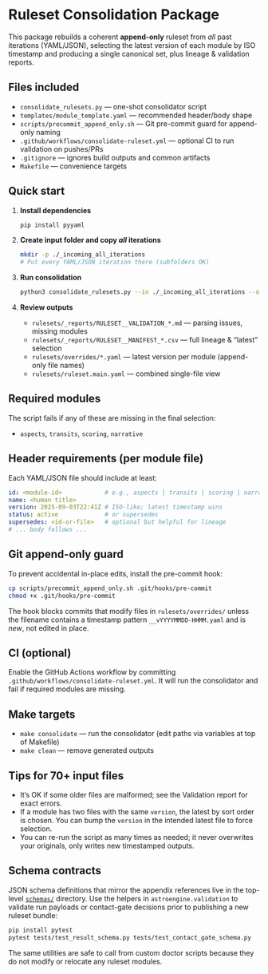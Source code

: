 # Ruleset Consolidation Package

This package rebuilds a coherent **append-only** ruleset from *all* past iterations (YAML/JSON), selecting the latest version of each module by ISO timestamp and producing a single canonical set, plus lineage & validation reports.

## Files included

- `consolidate_rulesets.py` — one-shot consolidator script
- `templates/module_template.yaml` — recommended header/body shape
- `scripts/precommit_append_only.sh` — Git pre-commit guard for append-only naming
- `.github/workflows/consolidate-ruleset.yml` — optional CI to run validation on pushes/PRs
- `.gitignore` — ignores build outputs and common artifacts
- `Makefile` — convenience targets

## Quick start

1. **Install dependencies**
   ```bash
   pip install pyyaml
   ```

2. **Create input folder and copy *all* iterations**
   ```bash
   mkdir -p ./_incoming_all_iterations
   # Put every YAML/JSON iteration there (subfolders OK)
   ```

3. **Run consolidation**
   ```bash
   python3 consolidate_rulesets.py --in ./_incoming_all_iterations --out ./rulesets --single
   ```

4. **Review outputs**
   - `rulesets/_reports/RULESET__VALIDATION_*.md` — parsing issues, missing modules
   - `rulesets/_reports/RULESET__MANIFEST_*.csv` — full lineage & “latest” selection
   - `rulesets/overrides/*.yaml` — latest version per module (append-only file names)
   - `rulesets/ruleset.main.yaml` — combined single-file view

## Required modules

The script fails if any of these are missing in the final selection:
- `aspects`, `transits`, `scoring`, `narrative`

## Header requirements (per module file)

Each YAML/JSON file should include at least:
```yaml
id: <module-id>            # e.g., aspects | transits | scoring | narrative | other-id
name: <human title>
version: 2025-09-03T22:41Z # ISO-like; latest timestamp wins
status: active             # or supersedes
supersedes: <id-or-file>   # optional but helpful for lineage
# ... body follows ...
```

## Git append-only guard

To prevent accidental in-place edits, install the pre-commit hook:
```bash
cp scripts/precommit_append_only.sh .git/hooks/pre-commit
chmod +x .git/hooks/pre-commit
```

The hook blocks commits that modify files in `rulesets/overrides/` unless the filename contains a timestamp pattern `__vYYYYMMDD-HHMM.yaml` and is *new*, not edited in place.

## CI (optional)

Enable the GitHub Actions workflow by committing `.github/workflows/consolidate-ruleset.yml`. It will run the consolidator and fail if required modules are missing.

## Make targets

- `make consolidate` — run the consolidator (edit paths via variables at top of Makefile)
- `make clean` — remove generated outputs

## Tips for 70+ input files

- It’s OK if some older files are malformed; see the Validation report for exact errors.
- If a module has two files with the same `version`, the latest by sort order is chosen. You can bump the `version` in the intended latest file to force selection.
- You can re-run the script as many times as needed; it never overwrites your originals, only writes new timestamped outputs.

## Schema contracts

JSON schema definitions that mirror the appendix references live in the top-level
[`schemas/`](../schemas) directory.  Use the helpers in `astroengine.validation`
to validate run payloads or contact-gate decisions prior to publishing a new
ruleset bundle:

```bash
pip install pytest
pytest tests/test_result_schema.py tests/test_contact_gate_schema.py
```

The same utilities are safe to call from custom doctor scripts because they do
not modify or relocate any ruleset modules.
 

